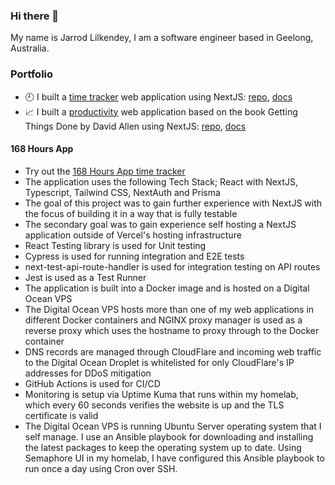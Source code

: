 ### Hi there 👋

My name is Jarrod Lilkendey, I am a software engineer based in Geelong, Australia.

### Portfolio

- 🕘 I built a [time tracker](https://168hoursapp.com) web application using NextJS: [repo](https://github.com/programmablewealth/168-hours), [docs](https://jarrodlilkendey.com/168-hours/)
- 📈 I built a [productivity](https://nextactionslist.com) web application based on the book Getting Things Done by David Allen using NextJS: [repo](https://github.com/programmablewealth/gtd-saas), [docs](tbd)

#### 168 Hours App

- Try out the [168 Hours App time tracker](https://168hoursapp.com)
- The application uses the following Tech Stack; React with NextJS, Typescript, Tailwind CSS, NextAuth and Prisma
- The goal of this project was to gain further experience with NextJS with the focus of building it in a way that is fully testable
- The secondary goal was to gain experience self hosting a NextJS application outside of Vercel's hosting infrastructure
- React Testing library is used for Unit testing
- Cypress is used for running integration and E2E tests
- next-test-api-route-handler is used for integration testing on API routes
- Jest is used as a Test Runner
- The application is built into a Docker image and is hosted on a Digital Ocean VPS
- The Digital Ocean VPS hosts more than one of my web applications in different Docker containers and NGINX proxy manager is used as a reverse proxy which uses the hostname to proxy through to the Docker container
- DNS records are managed through CloudFlare and incoming web traffic to the Digital Ocean Droplet is whitelisted for only CloudFlare's IP addresses for DDoS mitigation
- GitHub Actions is used for CI/CD
- Monitoring is setup via Uptime Kuma that runs within my homelab, which every 60 seconds verifies the website is up and the TLS certificate is valid
- The Digital Ocean VPS is running Ubuntu Server operating system that I self manage. I use an Ansible playbook for downloading and installing the latest packages to keep the operating system up to date. Using Semaphore UI in my homelab, I have configured this Ansible playbook to run once a day using Cron over SSH.

<!--
**programmablewealth/programmablewealth** is a ✨ _special_ ✨ repository because its `README.md` (this file) appears on your GitHub profile.

Here are some ideas to get you started:

- 🔭 I’m currently working on ...
- 🌱 I’m currently learning ...
- 👯 I’m looking to collaborate on ...
- 🤔 I’m looking for help with ...
- 💬 Ask me about ...
- 📫 How to reach me: ...
- 😄 Pronouns: ...
- ⚡ Fun fact: ...
-->
